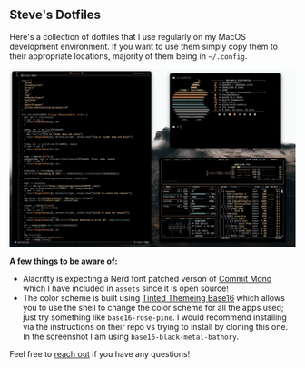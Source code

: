 ## Steve's Dotfiles

Here's a collection of dotfiles that I use regularly on my MacOS development environment. If you want to use them simply copy them to their appropriate locations, majority of them being in `~/.config`.

![screenshot](https://github.com/stevedylandev/dotfiles/blob/5230b7f924e3bb30ef477d99af6bc2f41cd7bce6/assets/screenshot.png)

**A few things to be aware of:**

- Alacritty is expecting a Nerd font patched verson of [Commit Mono](https://commitmono.com/) which I have included in `assets` since it is open source!
- The color scheme is built using [Tinted Themeing Base16](https://github.com/tinted-theming/base16-shell) which allows you to use the shell to change the color scheme for all the apps used; just try something like `base16-rose-pine`. I would recommend installing via the instructions on their repo vs trying to install by cloning this one. In the screenshot I am using `base16-black-metal-bathory`.

Feel free to [reach out](mailto:hello@stevedylan.dev) if you have any questions!
